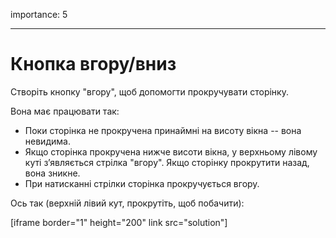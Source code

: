 importance: 5

---

# Кнопка вгору/вниз

Створіть кнопку "вгору", щоб допомогти прокручувати сторінку.

Вона має працювати так:
- Поки сторінка не прокручена принаймні на висоту вікна -- вона невидима.
- Якщо сторінка прокручена нижче висоти вікна, у верхньому лівому куті з’являється стрілка "вгору". Якщо сторінку прокрутити назад, вона зникне.
- При натисканні стрілки сторінка прокручується вгору.

Ось так (верхній лівий кут, прокрутіть, щоб побачити):

[iframe border="1" height="200" link src="solution"]
